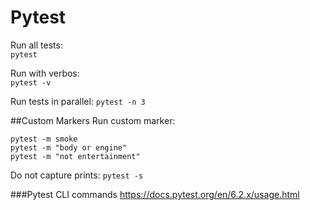 # Pytest 
Run all tests:  
```pytest```

Run with verbos:  
```pytest -v```

Run tests in parallel:
```pytest -n 3```


##Custom Markers
Run custom marker:  
```
pytest -m smoke
pytest -m "body or engine"
pytest -m "not entertainment"
 ```

Do not capture prints:
```pytest -s```

###Pytest CLI commands
https://docs.pytest.org/en/6.2.x/usage.html


